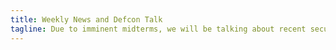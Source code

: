 ```yaml
---
title: Weekly News and Defcon Talk
tagline: Due to imminent midterms, we will be talking about recent security news and watching a Defcon talk.
---
```

